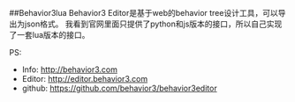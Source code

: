 ##Behavior3lua
Behavior3 Editor是基于web的behavior tree设计工具，可以导出为json格式。
我看到官网里面只提供了python和js版本的接口，所以自己实现了一套lua版本的接口。

PS:
*   Info: http://behavior3.com
*   Editor: http://editor.behavior3.com
*   github: https://github.com/behavior3/behavior3editor
